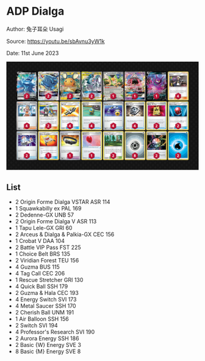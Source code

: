# ADP Dialga

Author: 兔子耳朵 Usagi

Source: <https://youtu.be/sbAvnu3yW1k>

Date: 11st June 2023

![decklist](../../images/PAL/ADP%20Dialga/1-%20ADP%20Dialga.png)

## List

* 2 Origin Forme Dialga VSTAR ASR 114
* 1 Squawkabilly ex PAL 169
* 2 Dedenne-GX UNB 57
* 2 Origin Forme Dialga V ASR 113
* 1 Tapu Lele-GX GRI 60
* 2 Arceus & Dialga & Palkia-GX CEC 156
* 1 Crobat V DAA 104
* 2 Battle VIP Pass FST 225
* 1 Choice Belt BRS 135
* 2 Viridian Forest TEU 156
* 4 Guzma BUS 115
* 4 Tag Call CEC 206
* 1 Rescue Stretcher GRI 130
* 4 Quick Ball SSH 179
* 2 Guzma & Hala CEC 193
* 4 Energy Switch SVI 173
* 4 Metal Saucer SSH 170
* 2 Cherish Ball UNM 191
* 1 Air Balloon SSH 156
* 2 Switch SVI 194
* 4 Professor's Research SVI 190
* 2 Aurora Energy SSH 186
* 2 Basic {W} Energy SVE 3
* 8 Basic {M} Energy SVE 8
